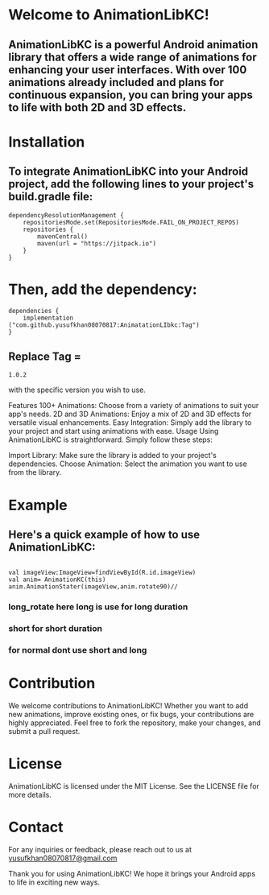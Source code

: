 # Welcome to AnimationLibKC!

## AnimationLibKC is a powerful Android animation library that offers a wide range of animations for enhancing your user interfaces. With over 100 animations already included and plans for continuous expansion, you can bring your apps to life with both 2D and 3D effects.

# Installation
## To integrate AnimationLibKC into your Android project, add the following lines to your project's build.gradle file:
```
dependencyResolutionManagement {
    repositoriesMode.set(RepositoriesMode.FAIL_ON_PROJECT_REPOS)
    repositories {
        mavenCentral()
        maven(url = "https://jitpack.io")
    }
}
```
# Then, add the dependency:
```
dependencies {
    implementation ("com.github.yusufkhan08070817:AnimatationLIbkc:Tag")
}

```
## Replace Tag =
``` 
1.0.2
```
with the specific version you wish to use.

Features
100+ Animations: Choose from a variety of animations to suit your app's needs.
2D and 3D Animations: Enjoy a mix of 2D and 3D effects for versatile visual enhancements.
Easy Integration: Simply add the library to your project and start using animations with ease.
Usage
Using AnimationLibKC is straightforward. Simply follow these steps:

Import Library: Make sure the library is added to your project's dependencies.
Choose Animation: Select the animation you want to use from the library.
# Example
## Here's a quick example of how to use AnimationLibKC:
```

val imageView:ImageView=findViewById(R.id.imageView)
val anim= AnimationKC(this)
anim.AnimationStater(imageView,anim.rotate90)// 
```
### long_rotate here long is use for long duration 
### short for short duration  
### for normal dont use short and long

# Contribution
We welcome contributions to AnimationLibKC! Whether you want to add new animations, improve existing ones, or fix bugs, your contributions are highly appreciated. Feel free to fork the repository, make your changes, and submit a pull request.

# License
AnimationLibKC is licensed under the MIT License. See the LICENSE file for more details.

# Contact
For any inquiries or feedback, please reach out to us at yusufkhan08070817@gmail.com

Thank you for using AnimationLibKC! We hope it brings your Android apps to life in exciting new ways.
